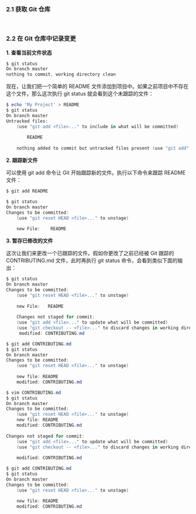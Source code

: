 ### 2.1 获取 Git 仓库

​                                                                                                                                                                                                                                                                                                                                                                                                                                                                                                                                                                                                                                                                                                                 

### 2.2 在 Git 仓库中记录变更

**1. 查看当前文件状态**

```powershell
$ git status
On branch master
nothing to commit, working directory clean
```

现在，让我们把一个简单的 README 文件添加到项目中。如果之前项目中不存在这个文件，那么这次执行 git status 就会看到这个未跟踪的文件：

```powershell
$ echo 'My Project' > README
$ git status
On branch master
Untracked files:
	(use "git add <file>..." to include in what will be committed)
	
		README
		
    nothing added to commit but untracked files present (use "git add" to track)
```



**2. 跟踪新文件**

可以使用 git add 命令让 Git 开始跟踪新的文件。执行以下命令来跟踪 README 文件：

```powershell
$ git add README
```

```powershell
$ git status
On branch master
Changes to be committed:
	(use "git reset HEAD <file>..." to unstage)
	
	new File:    README
```



**3. 暂存已修改的文件**

   这次让我们来更改一个已跟踪的文件。假如你更改了之前已经被 Git 跟踪的 CONTRIBUTING.md 文件，此时再执行 git status 命令，会看到类似下面的输出：

```powershell
$ git status
On branch master
Changes to be committed:
	(use "git reset HEAD <file>..." to unstage)
	
	new File:   README
	
	Changes not staged for commit:
	(use "git add <file>..." to update what will be committed)
	(use "git checkout -- <file>..." to discard changes in working directory)
	 modified: CONTRIBUTING.md              
```

```                                                                                                                                                                                                                                                                                                                                                                                                                                                                                                                                                                                                                                                                                                                                                                                                                                                                                                                                                                                                                       powershell
$ git add CONTRIBUTING.md
$ git status
On branch master
Changes to be committed:
	(use "git reset HEAD <file>..." to unstage)
	
	new file: README
	modified: CONTRIBUTING.md
```

```                                                                                                                                                                       powershell
$ vim CONTRIBUTING.md
$ git status
On branch master
Changes to be committed:
	(use "git reset HEAD <file>..." to unstage)
	new file: README
	modified: CONTRIBUTING.md
	
Changes not staged for commit:
	(use "git add <file>..." to update what will be committed)
	(use "git checkout -- <file>..." to discard changes in working directory)
	
	modified: CONTRIBUTING.md
```

```                                                                                                                                                                                                                                                                                                                                                                                                                                                                                                                                                                                                                                                                                               powershell
$ git add CONTRIBUTING.md
$ git status
On branch master
Changes to be committed:
	(use "git reset HEAD <file>..." to unstage)
	
	new file: README
	modified: CONTRIBUTING.md  
```
